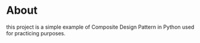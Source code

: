 # About
this project is a simple example of Composite Design Pattern in Python used for practicing purposes.